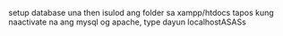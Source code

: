 setup database una then isulod ang folder sa xampp/htdocs
tapos kung naactivate na ang mysql og apache, type dayun localhost<directory sa project>ASASs